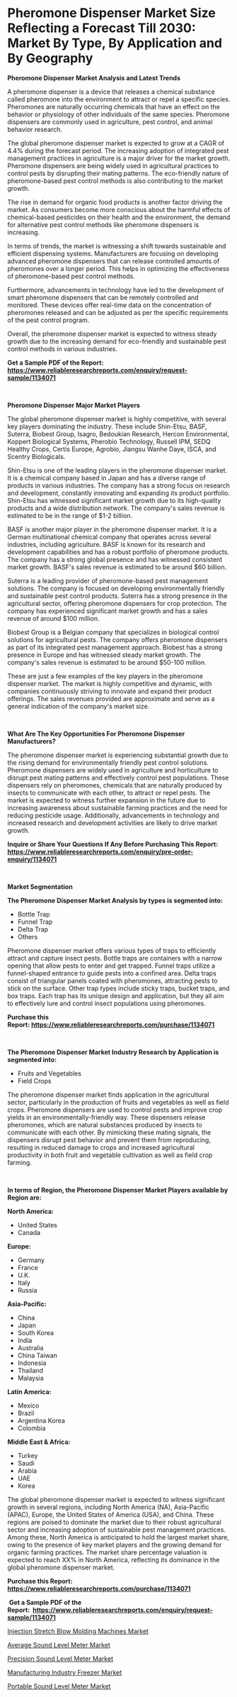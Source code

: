 <p><h1>Pheromone Dispenser Market Size Reflecting a Forecast Till 2030: Market By Type, By Application and By Geography</h1></p><p><strong>Pheromone Dispenser Market Analysis and Latest Trends</strong></p>
<p><p>A pheromone dispenser is a device that releases a chemical substance called pheromone into the environment to attract or repel a specific species. Pheromones are naturally occurring chemicals that have an effect on the behavior or physiology of other individuals of the same species. Pheromone dispensers are commonly used in agriculture, pest control, and animal behavior research.</p><p>The global pheromone dispenser market is expected to grow at a CAGR of 4.4% during the forecast period. The increasing adoption of integrated pest management practices in agriculture is a major driver for the market growth. Pheromone dispensers are being widely used in agricultural practices to control pests by disrupting their mating patterns. The eco-friendly nature of pheromone-based pest control methods is also contributing to the market growth.</p><p>The rise in demand for organic food products is another factor driving the market. As consumers become more conscious about the harmful effects of chemical-based pesticides on their health and the environment, the demand for alternative pest control methods like pheromone dispensers is increasing.</p><p>In terms of trends, the market is witnessing a shift towards sustainable and efficient dispensing systems. Manufacturers are focusing on developing advanced pheromone dispensers that can release controlled amounts of pheromones over a longer period. This helps in optimizing the effectiveness of pheromone-based pest control methods.</p><p>Furthermore, advancements in technology have led to the development of smart pheromone dispensers that can be remotely controlled and monitored. These devices offer real-time data on the concentration of pheromones released and can be adjusted as per the specific requirements of the pest control program.</p><p>Overall, the pheromone dispenser market is expected to witness steady growth due to the increasing demand for eco-friendly and sustainable pest control methods in various industries.</p></p>
<p><strong>Get a Sample PDF of the Report:&nbsp; <a href="https://www.reliableresearchreports.com/enquiry/request-sample/1134071">https://www.reliableresearchreports.com/enquiry/request-sample/1134071</a></strong></p>
<p>&nbsp;</p>
<p><strong>Pheromone Dispenser Major Market Players</strong></p>
<p><p>The global pheromone dispenser market is highly competitive, with several key players dominating the industry. These include Shin-Etsu, BASF, Suterra, Biobest Group, Isagro, Bedoukian Research, Hercon Environmental, Koppert Biological Systems, Pherobio Technology, Russell IPM, SEDQ Healthy Crops, Certis Europe, Agrobio, Jiangsu Wanhe Daye, ISCA, and Scentry Biologicals.</p><p>Shin-Etsu is one of the leading players in the pheromone dispenser market. It is a chemical company based in Japan and has a diverse range of products in various industries. The company has a strong focus on research and development, constantly innovating and expanding its product portfolio. Shin-Etsu has witnessed significant market growth due to its high-quality products and a wide distribution network. The company's sales revenue is estimated to be in the range of $1-2 billion.</p><p>BASF is another major player in the pheromone dispenser market. It is a German multinational chemical company that operates across several industries, including agriculture. BASF is known for its research and development capabilities and has a robust portfolio of pheromone products. The company has a strong global presence and has witnessed consistent market growth. BASF's sales revenue is estimated to be around $60 billion.</p><p>Suterra is a leading provider of pheromone-based pest management solutions. The company is focused on developing environmentally friendly and sustainable pest control products. Suterra has a strong presence in the agricultural sector, offering pheromone dispensers for crop protection. The company has experienced significant market growth and has a sales revenue of around $100 million.</p><p>Biobest Group is a Belgian company that specializes in biological control solutions for agricultural pests. The company offers pheromone dispensers as part of its integrated pest management approach. Biobest has a strong presence in Europe and has witnessed steady market growth. The company's sales revenue is estimated to be around $50-100 million.</p><p>These are just a few examples of the key players in the pheromone dispenser market. The market is highly competitive and dynamic, with companies continuously striving to innovate and expand their product offerings. The sales revenues provided are approximate and serve as a general indication of the company's market size.</p></p>
<p>&nbsp;</p>
<p><strong>What Are The Key Opportunities For Pheromone Dispenser Manufacturers?</strong></p>
<p><p>The pheromone dispenser market is experiencing substantial growth due to the rising demand for environmentally friendly pest control solutions. Pheromone dispensers are widely used in agriculture and horticulture to disrupt pest mating patterns and effectively control pest populations. These dispensers rely on pheromones, chemicals that are naturally produced by insects to communicate with each other, to attract or repel pests. The market is expected to witness further expansion in the future due to increasing awareness about sustainable farming practices and the need for reducing pesticide usage. Additionally, advancements in technology and increased research and development activities are likely to drive market growth.</p></p>
<p><strong>Inquire or Share Your Questions If Any Before Purchasing This Report: <a href="https://www.reliableresearchreports.com/enquiry/pre-order-enquiry/1134071">https://www.reliableresearchreports.com/enquiry/pre-order-enquiry/1134071</a></strong></p>
<p>&nbsp;</p>
<p><strong>Market Segmentation</strong></p>
<p><strong>The Pheromone Dispenser Market Analysis by types is segmented into:</strong></p>
<p><ul><li>Bottle Trap</li><li>Funnel Trap</li><li>Delta Trap</li><li>Others</li></ul></p>
<p><p>Pheromone dispenser market offers various types of traps to efficiently attract and capture insect pests. Bottle traps are containers with a narrow opening that allow pests to enter and get trapped. Funnel traps utilize a funnel-shaped entrance to guide pests into a confined area. Delta traps consist of triangular panels coated with pheromones, attracting pests to stick on the surface. Other trap types include sticky traps, bucket traps, and box traps. Each trap has its unique design and application, but they all aim to effectively lure and control insect populations using pheromones.</p></p>
<p><strong>Purchase this Report:&nbsp;<a href="https://www.reliableresearchreports.com/purchase/1134071">https://www.reliableresearchreports.com/purchase/1134071</a></strong></p>
<p>&nbsp;</p>
<p><strong>The Pheromone Dispenser Market Industry Research by Application is segmented into:</strong></p>
<p><ul><li>Fruits and Vegetables</li><li>Field Crops</li></ul></p>
<p><p>The pheromone dispenser market finds application in the agricultural sector, particularly in the production of fruits and vegetables as well as field crops. Pheromone dispensers are used to control pests and improve crop yields in an environmentally-friendly way. These dispensers release pheromones, which are natural substances produced by insects to communicate with each other. By mimicking these mating signals, the dispensers disrupt pest behavior and prevent them from reproducing, resulting in reduced damage to crops and increased agricultural productivity in both fruit and vegetable cultivation as well as field crop farming.</p></p>
<p>&nbsp;</p>
<p><strong>In terms of Region, the Pheromone Dispenser Market Players available by Region are:</strong></p>
<p>
    <p> <strong> North America: </strong>
        <ul>
            <li>United States</li>
            <li>Canada</li>
        </ul>
        </p> 
    <p> <strong> Europe: </strong>
        <ul>
            <li>Germany</li>
            <li>France</li>
            <li>U.K.</li>
            <li>Italy</li>
            <li>Russia</li>
        </ul>
        </p> 
    <p> <strong> Asia-Pacific: </strong>
        <ul>
            <li>China</li>
            <li>Japan</li>
            <li>South Korea</li>
            <li>India</li>
            <li>Australia</li>
            <li>China Taiwan</li>
            <li>Indonesia</li>
            <li>Thailand</li>
            <li>Malaysia</li>
        </ul>
        </p> 
    <p> <strong> Latin America: </strong>
        <ul>
            <li>Mexico</li>
            <li>Brazil</li>
            <li>Argentina Korea</li>
            <li>Colombia</li>
        </ul>
        </p> 
    <p> <strong> Middle East & Africa: </strong>
        <ul>
            <li>Turkey</li>
            <li>Saudi</li>
            <li>Arabia</li>
            <li>UAE</li>
            <li>Korea</li>
        </ul>
    </p>
    </p>
<p><p>The global pheromone dispenser market is expected to witness significant growth in several regions, including North America (NA), Asia-Pacific (APAC), Europe, the United States of America (USA), and China. These regions are poised to dominate the market due to their robust agricultural sector and increasing adoption of sustainable pest management practices. Among these, North America is anticipated to hold the largest market share, owing to the presence of key market players and the growing demand for organic farming practices. The market share percentage valuation is expected to reach XX% in North America, reflecting its dominance in the global pheromone dispenser market.</p></p>
<p><strong>Purchase this Report: <a href="https://www.reliableresearchreports.com/purchase/1134071">https://www.reliableresearchreports.com/purchase/1134071</a></strong></p>
<p>&nbsp;<strong>Get a Sample PDF of the Report:&nbsp;&nbsp;<a href="https://www.reliableresearchreports.com/enquiry/request-sample/1134071">https://www.reliableresearchreports.com/enquiry/request-sample/1134071</a></strong></p>
<p><strong></strong></p>
<p><p><a href="https://medium.com/@janbogisich/injection-stretch-blow-molding-machines-market-share-evolution-and-market-growth-trends-2023-2030-4b49b32af46f">Injection Stretch Blow Molding Machines Market</a></p><p><a href="https://www.linkedin.com/pulse/average-sound-level-meter-market-insights-players-forecast/">Average Sound Level Meter Market</a></p><p><a href="https://www.linkedin.com/pulse/precision-sound-level-meter-market-insights-players-forecast/">Precision Sound Level Meter Market</a></p><p><a href="https://medium.com/@jenniebrown07/manufacturing-industry-freezer-market-analysis-and-sze-forecasted-for-period-from-2023-to-2030-0a648cf13842">Manufacturing Industry Freezer Market</a></p><p><a href="https://www.linkedin.com/pulse/decoding-portable-sound-level-meterlrm-market-deep-dive/">Portable Sound Level Meter‎ Market</a></p></p>
